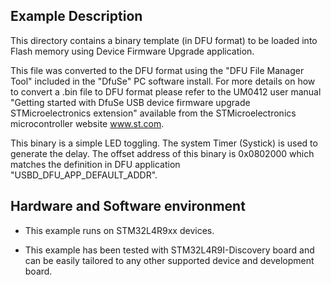 
## <b>Example Description</b>

This directory contains a binary template (in DFU format) to be loaded into Flash memory using Device
Firmware Upgrade application.

This file was converted to the DFU format using the "DFU File Manager Tool" included in the "DfuSe" PC software install.
For more details on how to convert a .bin file to DFU format please refer to the UM0412 user manual
"Getting started with DfuSe USB device firmware upgrade STMicroelectronics extension" available from the
STMicroelectronics microcontroller website www.st.com.

This binary is a simple LED toggling.
The system Timer (Systick) is used to generate the delay.
The offset address of this binary is 0x0802000 which matches the definition in DFU application
"USBD_DFU_APP_DEFAULT_ADDR".

## <b>Hardware and Software environment</b>

  - This example runs on STM32L4R9xx devices.

  - This example has been tested with STM32L4R9I-Discovery board and can be
    easily tailored to any other supported device and development board.
